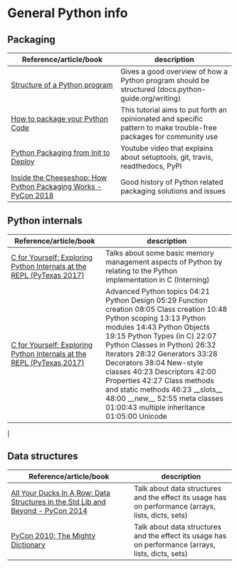 # General Python info

## Packaging

| Reference/article/book | description  |
|--|--|
| [Structure of a Python program](https://docs.python-guide.org/writing/structure/) | Gives a good overview of how a Python program should be structured (docs.python-guide.org/writing) |
| [How to package your Python Code](https://python-packaging.readthedocs.io/en/latest/index.html) | This tutorial aims to put forth an opinionated and specific pattern to make trouble-free packages for community use |
| [Python Packaging from Init to Deploy](https://www.youtube.com/watch?v=4fzAMdLKC5k) | Youtube video that explains about setuptools, git, travis, readthedocs, PyPI |
| [Inside the Cheeseshop: How Python Packaging Works - PyCon 2018](https://www.youtube.com/watch?v=AQsZsgJ30AE) | Good history of Python related packaging solutions and issues |

## Python internals

| Reference/article/book | description  |
|--|--|
| [C for Yourself: Exploring Python Internals at the REPL (PyTexas 2017)](https://www.youtube.com/watch?v=zhvnyGd0n8Q) | Talks about some basic memory management aspects of Python by relating to the Python implementation in C (Interning) |
| [C for Yourself: Exploring Python Internals at the REPL (PyTexas 2017)](https://www.youtube.com/watch?v=zhvnyGd0n8Q) | Advanced Python topics  04:21 Python Design 05:29 Function creation 08:05 Class creation 10:48 Python scoping 13:13 Python modules 14:43 Python  Objects 19:15 Python Types (in C) 22:07 Python Classes in Python) 26:32 Iterators 28:32 Generators 33:28 Decorators 38:04 New-style classes 40:23 Descriptors 42:00 Properties 42:27 Class methods and static methods 46:23 \_\_slots\_\_ 48:00 \_\_new\_\_ 52:55 meta classes 01:00:43 multiple inheritance 01:05:00 Unicode
|

## Data structures

| Reference/article/book | description  |
|--|--|
| [All Your Ducks In A Row: Data Structures in the Std Lib and Beyond - PyCon 2014](https://www.youtube.com/watch?v=fYlnfvKVDoM) | Talk about data structures and the effect its usage has on performance (arrays, lists, dicts, sets) |
| [PyCon 2010: The Mighty Dictionary](https://www.youtube.com/watch?v=C4Kc8xzcA68) | Talk about data structures and the effect its usage has on performance (arrays, lists, dicts, sets) |


<!--stackedit_data:
eyJoaXN0b3J5IjpbMTkxNjE4NjAxNSw0MDQxMzM5MDcsLTE0Mz
QwNDg1MSwxODI1MzA5MjI5LC0zOTE2MzE4MjMsMTcyODAwMTU5
NSwtMTI2NTIxMDMwNl19
-->